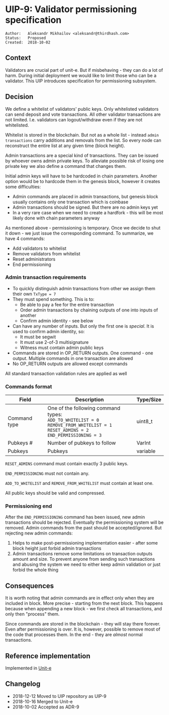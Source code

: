 # UIP-9: Validator permissioning specification

```
Author:   Aleksandr Mikhailov <aleksandr@thirdhash.com>
Status:   Proposed
Created:  2018-10-02
```

## Context

Validators are crucial part of unit-e. But if misbehaving - they can do a lot of harm.
During initial deployment we would like to limit those who can be a validator.
This UIP introduces specification for permissioning subsystem.

## Decision

We define a whitelist of validators' public keys. Only whitelisted validators can send deposit and vote transactions.
All other validator transactions are not limited. I.e. validators can logout/withdraw even if they are not whitelisted.

Whitelist is stored in the blockchain. But not as a whole list - instead `admin transactions` carry
additions and removals from the list. So every node can reconstruct the entire list at any given time (block height).

Admin transactions are a special kind of transactions. They can be issued by whoever owns admin private keys.
To alleviate possible risk of losing one private key we also define a command that changes them.

Initial admin keys will have to be hardcoded in chain parameters. Another option would be to hardcode them in the genesis block, however it creates some difficulties:
- Admin commands are placed in admin transactions, but genesis block usually contains only one transaction which is coinbase
- Admin transactions should be signed. But there are no admin keys yet
- In a very rare case when we need to create a hardfork - this will be most likely done with chain parameters anyway

As mentioned above - permissioning is temporary. Once we decide to shut it down - we just issue the corresponding command.
To summarize, we have 4 commands:
- Add validators to whitelist
- Remove validators from whitelist
- Reset administrators
- End permissioning

### Admin transaction requirements
- To quickly distinguish admin transactions from other we assign them their own `TxType = 7`
- They must spend something. This is to:
  - Be able to pay a fee for the entire transaction
  - Order admin transactions by chaining outputs of one into inputs of another
  - Confirm admin identity - see below
- Can have any number of inputs. But only the first one is _special_. It is used to confirm admin identity, so:
  - It must be segwit
  - It must use 2-of-3 multisignature
  - Witness must contain admin public keys
- Commands are stored in OP_RETURN outputs. One command - one output. Multiple commands in one transaction are allowed
- No OP_RETURN outputs are allowed except commands

All standard transaction validation rules are applied as well

### Commands format
Field         | Description                                  | Type/Size
------------- | -------------------------------------------- | ----------------------
Command type  | One of the following command types:<br> `ADD_TO_WHITELIST = 0` <br> `REMOVE_FROM_WHITELIST = 1` <br> `RESET_ADMINS = 2` <br> `END_PERMISSIONING = 3` | uint8_t
Pubkeys #     | Number of pubkeys to follow                  | VarInt
Pubkeys       | Pubkeys                                      | variable

`RESET_ADMINS` command must contain exactly 3 public keys.

`END_PERMISSIONING` must not contain any.

`ADD_TO_WHITELIST` and `REMOVE_FROM_WHITELIST` must contain at least one.

All public keys should be valid and compressed.

### Permissioning end

After the `END_PERMISSIONING` command has been issued, new admin transactions should be rejected. Eventually the permissioning system will be removed. Admin commands from the past should be accepted/ignored. But rejecting new admin commands:
1) Helps to make post-permissioning implementation easier - after some block height just forbid admin transactions
2) Admin transactions remove some limitations on transaction outputs amount and size. To prevent anyone from sending such transactions and abusing the system we need to either keep admin validation or just forbid the whole thing

## Consequences

It is worth noting that admin commands are in effect only when they are included in block. More precise - starting from the next block. This happens because when appending a new block - we first check all transactions, and only then "process" them.

Since commands are stored in the blockchain - they will stay there forever. Even after permissioning is over.
It is, however, possible to remove most of the code that processes them. In the end - they are _almost_ normal transactions.

## Reference implementation

Implemented in [Unit-e](https://github.com/dtr-org/unit-e/pull/127)

## Changelog

* 2018-12-12 Moved to UIP repository as UIP-9
* 2018-10-16 Merged to Unit-e
* 2018-10-02 Accepted as ADR-9
